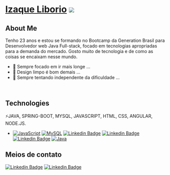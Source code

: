  # <a href="https://www.linkedin.com/in/izaque-liborio-388b99154/">Izaque Liborio</a> <img src="https://github.githubassets.com/images/mona-whisper.gif">

## About Me
Tenho 23 anos e estou se formando no Bootcamp da Generation Brasil para Desenvolvedor web Java Full-stack, focado em tecnologias apropriadas para a demanda do mercado.
Gosto muito de tecnologia e de como as coisas se encaixam nesse mundo.
- 🔭 Sempre focado em ir mais longe ...
- 🌱 Design limpo é bom demais ...
- 💬 Sempre tentando independente da dificuldade ...

<br>

## Technologies

  ⚡JAVA, SPRING-BOOT, MYSQL, JAVASCRIPT, HTML, CSS, ANGULAR, NODE.JS.
  
 - [![JavaScript](https://img.shields.io/badge/-JavaScript-eee?style=flat-square&logo=javascript&logoColor=DD9C25)](#)
  [![MySQL](http://img.shields.io/badge/-MySQL-eee?style=flat-square&logo=mysql&logoColor=4479A1)](#)
  [![Linkedin Badge](https://img.shields.io/badge/-HTML-orange?style=flat-square&logo=HTML5&logoColor=white&link=#)](#)
  [![Linkedin Badge](https://img.shields.io/badge/-CSS-blue?style=flat-square&logo=Css3&logoColor=white&link=#)](#)
  [![Linkedin Badge](https://img.shields.io/badge/-Angular-red?style=flat-square&logo=AngularJs&logoColor=white&link=#)](#)
  [![Java](https://img.shields.io/badge/-Java-red?style=flat-square&logo=Java&logoColor=white&link=#)](#)  
 ## Meios de contato
 [![Linkedin Badge](https://img.shields.io/badge/-IzaqueLiborio-blue?style=flat-square&logo=Linkedin&logoColor=white&link=https://www.linkedin.com/in/izaque-liborio-388b99154//)](https://www.linkedin.com/in/izaque-liborio-388b99154/)
[![Linkedin Badge](https://img.shields.io/badge/-IzaqueLib-red?style=flat-square&logo=Instagram&logoColor=white&link=https://www.instagram.com/izaquelib/)](https://www.instagram.com/izaquelib/)










